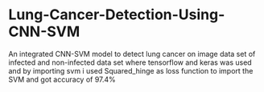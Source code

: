 # Lung-Cancer-Detection-Using-CNN-SVM
An integrated CNN-SVM model to detect lung cancer on image data set of infected and non-infected data set where tensorflow and keras was used and by importing svm i used Squared_hinge as loss function to import the SVM and got accuracy of 97.4%
